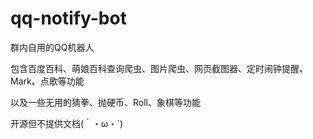 # qq-notify-bot

群内自用的QQ机器人

包含百度百科、萌娘百科查询爬虫、图片爬虫、网页截图器、定时闹钟提醒、Mark、点歌等功能

以及一些无用的猜拳、抛硬币、Roll、象棋等功能

开源但不提供文档(｀・ω・´)
